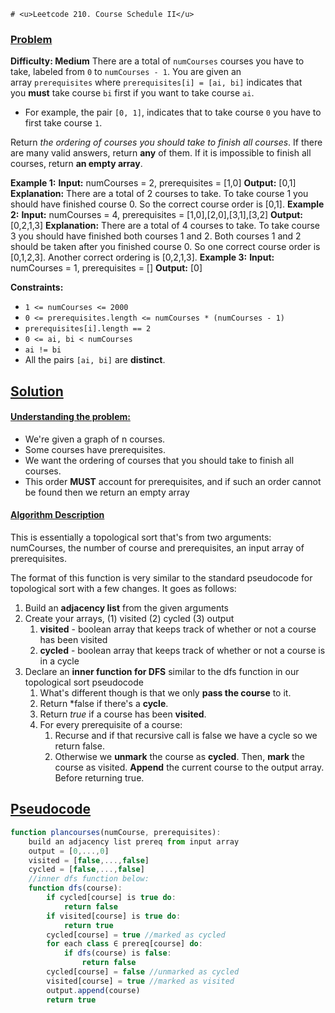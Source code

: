 	# <u>Leetcode 210. Course Schedule II</u>
### <u>Problem</u>
<b>Difficulty: Medium</b>
There are a total of `numCourses` courses you have to take, labeled from `0` to `numCourses - 1`. You are given an array `prerequisites` where `prerequisites[i] = [ai, bi]` indicates that you **must** take course `bi` first if you want to take course `ai`.

-   For example, the pair `[0, 1]`, indicates that to take course `0` you have to first take course `1`.

Return _the ordering of courses you should take to finish all courses_. If there are many valid answers, return **any** of them. If it is impossible to finish all courses, return **an empty array**.

**Example 1:**
	**Input:** numCourses = 2, prerequisites = [1,0]
	**Output:** [0,1]
	**Explanation:** There are a total of 2 courses to take. To take course 1 you should have finished course 0. So the correct course order is [0,1].
**Example 2:**
	**Input:** numCourses = 4, prerequisites = [1,0],[2,0],[3,1],[3,2]
	**Output:** [0,2,1,3]
	**Explanation:** There are a total of 4 courses to take. To take course 3 you should have finished both courses 1 and 2. Both courses 1 and 2 should be taken after you finished course 0.
	So one correct course order is [0,1,2,3]. Another correct ordering is [0,2,1,3].
**Example 3:**
	**Input:** numCourses = 1, prerequisites = []
	**Output:** [0]

**Constraints:**
-   `1 <= numCourses <= 2000`
-   `0 <= prerequisites.length <= numCourses * (numCourses - 1)`
-   `prerequisites[i].length == 2`
-   `0 <= ai, bi < numCourses`
-   `ai != bi`
-   All the pairs `[ai, bi]` are **distinct**.

## <u>Solution</u>
#### <u>Understanding the problem:</u>
* We're given a graph of n courses. 
* Some courses have prerequisites.
* We want the ordering of courses that you should take to finish all courses.
* This order **MUST** account for prerequisites, and if such an order cannot be found then we return an empty array
#### <u>Algorithm Description</u>
This is essentially a topological sort that's from two arguments: numCourses, the number of course and prerequisites, an input array of prerequisites. 

The format of this function is very similar to the standard pseudocode for topological sort with a few changes. It goes as follows:
1. Build an **adjacency list** from the given arguments
2. Create your arrays, (1) visited (2) cycled (3) output
	1. **visited** - boolean array that keeps track of whether or not a course has been visited
	2. **cycled** - boolean array that keeps track of whether or not a course is in a cycle
3. Declare an **inner function for DFS** similar to the dfs function in our topological sort pseudocode
	1. What's different though is that we only **pass the course** to it.
	2. Return *false if there's a **cycle**.
	3. Return *true* if a course has been **visited**.
	4. For every prerequisite of a course:
		1. Recurse and if that recursive call is false we have a cycle so we return false.
		2. Otherwise we **unmark** the course as **cycled**. Then, **mark** the course as visited. **Append** the current course to the output array. Before returning true.

## <u>Pseudocode</u>
```javascript
function plancourses(numCourse, prerequisites):
	build an adjacency list prereq from input array
	output = [0,...,0]
	visited = [false,...,false]
	cycled = [false,...,false]
	//inner dfs function below:
	function dfs(course):
		if cycled[course] is true do:
			return false
		if visited[course] is true do:
			return true
		cycled[course] = true //marked as cycled
		for each class ∈ prereq[course] do:
			if dfs(course) is false:
				return false
		cycled[course] = false //unmarked as cycled
		visited[course] = true //marked as visited
		output.append(course)
		return true
```
